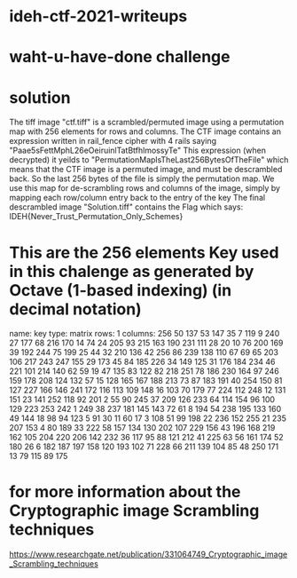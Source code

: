 # ideh-ctf-2021-writeups
# waht-u-have-done challenge
# solution
 The tiff image "ctf.tiff" is a scrambled/permuted image using a permutation map with 256 elements for rows and columns.
 The CTF image contains an expression written in rail_fence cipher with 4 rails saying "Paae5sFettMphL26eOeiruinlTatBtfhlmossyTe"
 This expression (when decrypted) it yeilds to "PermutationMaplsTheLast256BytesOfTheFile" which means that the CTF image is a permuted image, and must be descrambled back.
 So the last 256 bytes of the file is simply the permutation map.
 We use this map for de-scrambling rows and columns of the image, simply by mapping each row/column entry back to the entry of the key
 The final descrambled image "Solution.tiff" contains the Flag which says: IDEH{Never_Trust_Permutation_Only_Schemes}



# This are the 256 elements Key used in this chalenge as generated by Octave (1-based indexing) (in decimal notation)
 name: key
 type: matrix
 rows: 1
 columns: 256
 50 137 53 147 35 7 119 9 240 27 177 68 216 170 14 74 24 205 93 215 163 190 231 111 28 20 10 76 200 169 39 192 244 75 199 25 44 32 210 136 42 256 86 239 138 110 67 69 65 203 106 217 243 247 155 29 173 45 84 185 226 34 149 125 31 176 184 234 46 221 101 214 140 62 59 19 47 135 83 122 82 218 251 78 186 230 164 97 246 159 178 208 124 132 57 15 128 165 167 188 213 73 87 183 191 40 254 150 81 127 227 166 146 241 172 116 113 109 148 16 103 70 179 77 224 112 248 12 131 151 23 141 252 118 92 201 2 55 90 245 37 209 126 233 64 114 154 96 100 129 223 253 242 1 249 38 237 181 145 143 72 61 8 194 54 238 195 133 160 49 144 18 98 94 123 5 91 30 11 60 17 3 108 51 99 198 22 236 152 255 21 235 207 153 4 80 189 33 222 58 157 134 130 202 107 229 156 43 196 168 219 162 105 204 220 206 142 232 36 117 95 88 121 212 41 225 63 56 161 174 52 180 26 6 182 187 197 158 120 193 102 71 228 66 211 139 104 85 48 250 171 13 79 115 89 175

# for more information about the Cryptographic image Scrambling techniques
https://www.researchgate.net/publication/331064749_Cryptographic_image_Scrambling_techniques
